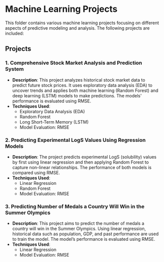 # Machine Learning Projects

This folder contains various machine learning projects focusing on different aspects of predictive modeling and analysis. The following projects are included:

## Projects

### 1. **Comprehensive Stock Market Analysis and Prediction System**
   - **Description**: This project analyzes historical stock market data to predict future stock prices. It uses exploratory data analysis (EDA) to uncover trends and applies both machine learning (Random Forest) and deep learning (LSTM) models to make predictions. The models' performance is evaluated using RMSE.
   - **Techniques Used**:
     - Exploratory Data Analysis (EDA)
     - Random Forest
     - Long Short-Term Memory (LSTM)
     - Model Evaluation: RMSE
     
### 2. **Predicting Experimental LogS Values Using Regression Models**
   - **Description**: The project predicts experimental LogS (solubility) values by first using linear regression and then applying Random Forest to capture non-linear relationships. The performance of both models is compared using RMSE.
   - **Techniques Used**:
     - Linear Regression
     - Random Forest
     - Model Evaluation: RMSE

### 3. **Predicting Number of Medals a Country Will Win in the Summer Olympics**
   - **Description**: This project aims to predict the number of medals a country will win in the Summer Olympics. Using linear regression, historical data such as population, GDP, and past performance are used to train the model. The model’s performance is evaluated using RMSE.
   - **Techniques Used**:
     - Linear Regression
     - Model Evaluation: RMSE


